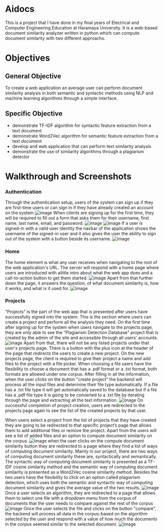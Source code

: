 # Aidocs

This is a project that I have done in my final years of Electrical and Computer Engineering Education at Haramaya University. It is a web-based document similarity analyzer written in python which can compute document similarity with two different approachs.

# Objectives
## General Objective
To create a web application an average user can perform document similarity analysis in both semantic and syntactic methods using NLP and machine learning algorithms through a simple interface.
## Specific Objective
- demonstrate TF-IDF algorithm for syntactic feature extraction from a text document
- demonstrate Word2Vec algorithm for semantic feature extraction from a text document
- develop and web application that can perform text similarity analysis
- demonstrate the use of similarity algorithms through a plagiarism detector

# Walkthrough and Screenshots
### Authentication
Through the authentication setup, users of the system can sign up if they are first-time users or can sign in if they have already created an account on the system
![image](https://user-images.githubusercontent.com/65541338/175792559-a75dc33f-bac9-4ec0-a584-55b2d01aff05.png)
When clients are signing up for the first time, they will be required to fill out a form that asks them for their username, first name, last name, email, and password.
![image](https://user-images.githubusercontent.com/65541338/175792573-b5aa7e9d-d0f3-4054-b939-8a71f61b0b5b.png)
![image](https://user-images.githubusercontent.com/65541338/175792586-b352cf52-e626-470d-8cba-2b7f6174f828.png)
If a user is signed-in with a valid user identity the navbar of the application shows the username of the signed-in user and it also gives the user the ability to sign out of the system with a button beside its username.
![image](https://user-images.githubusercontent.com/65541338/175792606-9facb221-2429-4dc1-8fac-d14fb78c3e5a.png)
### Home
The home element is what any user receives when navigating to the root of the web application's URL. The server will respond with a home page where users are introduced with alittle intro about what the web app does and a call-to-action button to get them started.
![image](https://user-images.githubusercontent.com/65541338/175792650-b071220a-2d31-4cc4-a6b1-305df23d9ea2.png)
Apart from that further down the page, it answers the question, of what document similarity is, how it works, and what is it used for.
![image](https://user-images.githubusercontent.com/65541338/175792656-abdb78bb-4288-48ee-8eb9-66ef8ff36162.png)
### Projects
"Projects" is the part of the web app that is presented after users have successfully signed into the system. This is the section where users can create a project and perform all the analysis they need. On the first time after signing up for the system when users navigate to the projects page, they are only able to see the "Plagiarism Detection Database" project that is created by the admin of the site and accessible through all users' accounts.
![image](https://user-images.githubusercontent.com/65541338/175792687-36f9a871-6858-430d-a3c4-fceb14c48060.png)
Apart from that, there will not be any listed projects under that user's projects page. There is a button with the plus icon at the header of the page that redirects the users to create a new project. On the new projects page, the client is required to give their project a name and add files to the project with a file picker. When choosing a file users have the flexibility to choose a document that has a .pdf format or a .txt format, both formats are allowed under one corpus. After filling in all the information, when the user clicks on the button "create project" the backend will process all the input files and determine their file type automatically. If a file has a .txt file type it will get automatically saved to the database but if a file has a .pdf file type it is going to be converted to a .txt file by iterating through the page and extracting all the text information.
![image](https://user-images.githubusercontent.com/65541338/175792719-6dbc06a2-0b24-41bc-ac22-9e9474bd2075.png)
On successful completion of project creation, users are redirected to the projects page again to see the list of the created projects by that user.

When users select a project from the list of projects that they have created they are going to be redirected to that specific project’s page that allows them to add additional files or remove the project. Apart from the users will see a list of added files and an option to compute document similarity on the corpus.
![image](https://user-images.githubusercontent.com/65541338/175792743-f6c5c85f-56b6-4471-9f20-987c169edc5e.png)
when the user clicks on the compute document similarity button they are redirected to a page where they find a list of ways of computing document similarity. Mainly in our project, there are two ways of computing document similarity these are, syntactically and semantically. The syntactic way of computing document similarity is presented as a TF-IDF cosine similarity method and the semantic way of computing document similarity is presented as a Word2Vec cosine similarity method. Besides the two users have the flexibility to click on an option called plagiarism detection, which uses both the semantic and syntactic way of computing document similarity and gives the average value of the two results.
![image](https://user-images.githubusercontent.com/65541338/175792762-f72f1ba2-b938-47e0-9cf1-150881721976.png)
Once a user selects an algorithm, they are redirected to a page that allows them to select one file with a dropdown menu from the corpus of documents that the user needs to compare against the rest of the corpus
![image](https://user-images.githubusercontent.com/65541338/175792771-773824e2-8018-46d1-9608-207fe5099847.png)
Once the user selects the file and clicks on the button "compare", the backend will process all data in the corpus-based on the algorithm selected by the user and respond with a value of how much the documents in the corpus seemed similar to the selected document.
![image](https://user-images.githubusercontent.com/65541338/175792781-e60dd879-a262-4a6f-b781-be477afac204.png)










